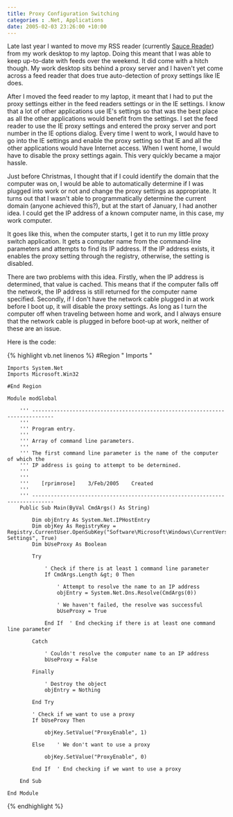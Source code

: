 ```yaml
---
title: Proxy Configuration Switching
categories : .Net, Applications
date: 2005-02-03 23:26:00 +10:00
---
```


Late last year I wanted to move my RSS reader (currently [Sauce Reader][0]) from my work desktop to my laptop. Doing this meant that I was able to keep up-to-date with feeds over the weekend. It did come with a hitch though. My work desktop sits behind a proxy server and I haven't yet come across a feed reader that does true auto-detection of proxy settings like IE does. 

After I moved the feed reader to my laptop, it meant that I had to put the proxy settings either in the feed readers settings or in the IE settings. I know that a lot of other applications use IE's settings so that was the best place as all the other applications would benefit from the settings. I set the feed reader to use the IE proxy settings and entered the proxy server and port number in the IE options dialog. Every time I went to work, I would have to go into the IE settings and enable the proxy setting so that IE and all the other applications would have Internet access. When I went home, I would have to disable the proxy settings again. This very quickly became a major hassle. 

Just before Christmas, I thought that if I could identify the domain that the computer was on, I would be able to automatically determine if I was plugged into work or not and change the proxy settings as appropriate. It turns out that I wasn't able to programmatically determine the current domain (anyone achieved this?), but at the start of January, I had another idea. I could get the IP address of a known computer name, in this case, my work computer.

It goes like this, when the computer starts, I get it to run my little proxy switch application. It gets a computer name from the command-line parameters and attempts to find its IP address. If the IP address exists, it enables the proxy setting through the registry, otherwise, the setting is disabled. 

There are two problems with this idea. Firstly, when the IP address is determined, that value is cached. This means that if the computer falls off the network, the IP address is still returned for the computer name specified. Secondly, if I don't have the network cable plugged in at work before I boot up, it will disable the proxy settings. As long as I turn the computer off when traveling between home and work, and I always ensure that the network cable is plugged in before boot-up at work, neither of these are an issue.

Here is the code:

{% highlight vb.net linenos %}
    #Region " Imports "
     
    Imports System.Net
    Imports Microsoft.Win32
     
    #End Region
     
    Module modGlobal
     
        ''' -----------------------------------------------------------------------------
        ''' 
        ''' Program entry.
        ''' 
        ''' Array of command line parameters.
        ''' 
        ''' The first command line parameter is the name of the computer of which the 
        ''' IP address is going to attempt to be determined.
        ''' 
        ''' 
        '''    [rprimrose]    3/Feb/2005    Created
        ''' 
        ''' -----------------------------------------------------------------------------
        Public Sub Main(ByVal CmdArgs() As String)
     
            Dim objEntry As System.Net.IPHostEntry
            Dim objKey As RegistryKey = Registry.CurrentUser.OpenSubKey("Software\Microsoft\Windows\CurrentVersion\Internet Settings", True)
            Dim bUseProxy As Boolean
     
            Try
     
                ' Check if there is at least 1 command line parameter
                If CmdArgs.Length &gt; 0 Then
     
                    ' Attempt to resolve the name to an IP address
                    objEntry = System.Net.Dns.Resolve(CmdArgs(0))
     
                    ' We haven't failed, the resolve was successful
                    bUseProxy = True
     
                End If  ' End checking if there is at least one command line parameter
     
            Catch
     
                ' Couldn't resolve the computer name to an IP address
                bUseProxy = False
     
            Finally
     
                ' Destroy the object
                objEntry = Nothing
     
            End Try
     
            ' Check if we want to use a proxy
            If bUseProxy Then
     
                objKey.SetValue("ProxyEnable", 1)
     
            Else    ' We don't want to use a proxy
     
                objKey.SetValue("ProxyEnable", 0)
     
            End If  ' End checking if we want to use a proxy
     
        End Sub
     
    End Module
{% endhighlight %}

[0]: http://www.synop.com/Products/SauceReader/
